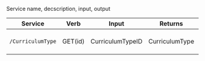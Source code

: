 Service name, decscription, input, output

| Service | Verb | Input | Returns| Description |
| --- | --- | --- | --- | --- |
| `/CurriculumType` | GET(id) | CurriculumTypeID | CurriculumType | return object of CurriculumType for given id |
